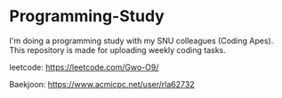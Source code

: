# Programming-Study

I'm doing a programming study with my SNU colleagues (Coding Apes).   
This repository is made for uploading weekly coding tasks.

leetcode: https://leetcode.com/Gwo-O9/

Baekjoon: https://www.acmicpc.net/user/rla62732
